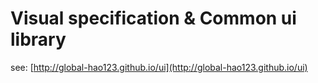 # Visual specification & Common ui library

see: [http://global-hao123.github.io/ui](http://global-hao123.github.io/ui)
